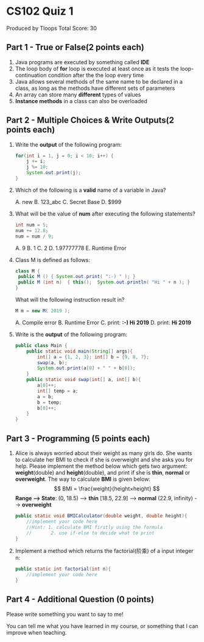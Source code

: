 # CS102 Quiz 1

Produced by Tloops						Total Score: 30

## Part 1 - True or False(2 points each)

1. Java programs are executed by something called **IDE**
2. The loop body of **for** loop is executed at least once as it tests the loop-continuation condition after the the loop every time
3. Java allows several methods of the same name to be declared in a class, as long as the methods have different sets of parameters
4. An array can store many **different** types of values
5. **Instance methods** in a class can also be overloaded

## Part 2 - Multiple Choices & Write Outputs(2 points each)

1. Write the **output** of the following program:

   ```java
   for(int i = 1, j = 0; i < 10; i++) {
       j += i;
       j %= 10;
       System.out.print(j);
   }
   ```
   
2. Which of the following is a **valid** name of a variable in Java?

   A. new			B. 123_abc			C. Secret Base			D. $999

3. What will be the value of **num** after executing the following statements?

   ```java
   int num = 5;
   num += 12.8;
   num = num / 9;
   ```

   A. 9			B. 1			C. 2			D. 1.97777778			E. Runtime Error

4. Class M is defined as follows: 

   ```java
   class M {  
   	public M () { System.out.print( ":-) " ); }
   	public M (int n)  { this();  System.out.println( "Hi " + n ); }
   }  
   ```

   What will the following instruction result in?

   ```java
   M m = new M( 2019 );
   ```

   A. Compile error	B. Runtime Error	C. print: **:-) Hi 2019**	D. print: **Hi 2019**

5. Write is the **output** of the following program:

   ```java
   public class Main {
       public static void main(String[] args){
           int[] a = {1, 2, 3};	int[] b = {9, 8, 7};
           swap(a, b);
           System.out.print(a[0] + " " + b[0]);
       }
       public static void swap(int[] a, int[] b){
           a[0]++;
           int[] temp = a;
           a = b;
           b = temp;
           b[0]++;
       }
   }
   ```
   

## Part 3 - Programming (5 points each)

1. Alice is always worried about their weight as many girls do. She wants to calculate her BMI to check if she is overweight and she asks you for help. Please implement the method below which gets two argument: **weight**(double) and **height**(double), and print if she is **thin**, **normal** or **overweight**. The way to calculate **BMI** is given below: 
   $$
   BMI = \frac{weight}{height×height}
   $$
   **Range --> State**: (0, 18.5) --> **thin**	[18.5, 22.9] --> **normal**	(22.9, infinity) --> **overweight**
   
   ```java
   public static void BMICalculator(double weight, double height){
       //implement your code here
       //Hint: 1. calculate BMI firstly using the formula
       //		2. use if-else to decide what to print
   }
   ```
   
2. Implement a method which returns the factorial(阶乘) of a input integer n:

   ```java
   public static int factorial(int n){
       //implement your code here
   }
   ```

## Part 4 - Additional Question (0 points)

Please write something you want to say to me! 

You can tell me what you have learned in my course, or something that I can improve when teaching.